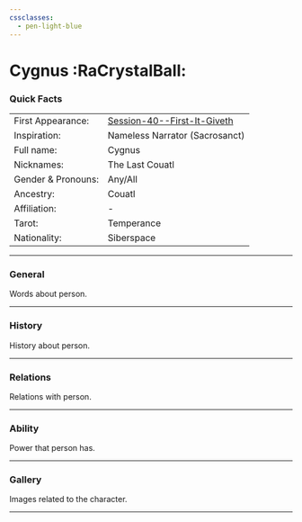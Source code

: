 ```yaml
---
cssclasses:
  - pen-light-blue
---
```

# Cygnus :RaCrystalBall:
### Quick Facts

|                    |                                                                                             |
| ------------------ | ------------------------------------------------------------------------------------------- |
| First Appearance:  | [Session-40--First-It-Giveth](../-Session-Notes/-7-Conquest/Session-40--First-It-Giveth.md) |
| Inspiration:          | Nameless Narrator (Sacrosanct)                                                              |
| Full name:         | Cygnus                                                                                      |
| Nicknames:         | The Last Couatl                                                                             |
| Gender & Pronouns: | Any/All                                                                                     |
| Ancestry:          | Couatl                                                                                      |
| Affiliation:       | -                                                                                           |
| Tarot:             | Temperance                                                                                  |
| Nationality:       | Siberspace                                                                                  |
***
### General
Words about person.

***
### History
History about person.

***
### Relations
Relations with person.

***
### Ability
Power that person has.

***
### Gallery
Images related to the character.

***
